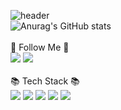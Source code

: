 ![header](https://capsule-render.vercel.app/api?type=slice&color=0:EEFF00,100:FF6F61&height=300&section=header&text=Hi!%20I'm%20Hayoon&fontSize=90)
<br/>
![Anurag's GitHub stats](https://github-readme-stats.vercel.app/api?username=Truth-Jeon&show_icons=true&theme=radical)
<br/>
<br/>
🚀 Follow Me 🚀
<br/>
<a href="https://jjjj0601.tistory.com/" target="_blank"><img src="https://img.shields.io/badge/Tistory-FB413A?style=for-the-badge&logo=tistory&logoColor=white"/></a>
<a href="https://ripe-anaconda-ea0.notion.site/2b6efed9821241cfa91547af096f2947" target="_blank"><img src="https://img.shields.io/badge/Notion-black?style=for-the-badge&logo=notion&logoColor=white"/></a>
<br/>
<br/>
📚 Tech Stack 📚
<br/>
<img src="https://img.shields.io/badge/Spring-5CA72F?style=for-the-badge&logo=spring&logoColor=white"/>
<img src="https://img.shields.io/badge/JavaScript-F7DF1E?style=for-the-badge&logo=javascript&logoColor=white"/>
<img src="https://img.shields.io/badge/React-61DAFB?style=for-the-badge&logo=react&logoColor=white"/>
<img src="https://img.shields.io/badge/Android-34A853?style=for-the-badge&logo=android&logoColor=white"/>
<img src="https://img.shields.io/badge/Node.js-339933?style=for-the-badge&logo=nodedotjs&logoColor=white"/>
